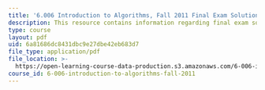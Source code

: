 ```yaml
---
title: '6.006 Introduction to Algorithms, Fall 2011 Final Exam Solutions'
description: This resource contains information regarding final exam solution.
type: course
layout: pdf
uid: 6a81686dc8431dbc9e27dbe42eb683d7
file_type: application/pdf
file_location: >-
  https://open-learning-course-data-production.s3.amazonaws.com/6-006-introduction-to-algorithms-fall-2011/6a81686dc8431dbc9e27dbe42eb683d7_MIT6_006F11_final_sol.pdf
course_id: 6-006-introduction-to-algorithms-fall-2011
---
```

